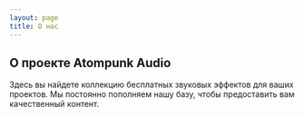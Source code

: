 ```yaml
---
layout: page
title: О нас
---
```


## О проекте Atompunk Audio

Здесь вы найдете коллекцию бесплатных звуковых эффектов для ваших проектов. Мы постоянно пополняем нашу базу, чтобы предоставить вам качественный контент.